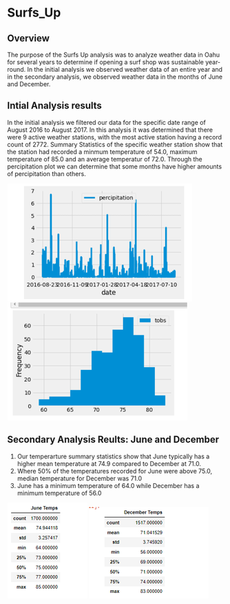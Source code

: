 # Surfs_Up
## Overview
The purpose of the Surfs Up analysis was to analyze weather data in Oahu for several years to determine if opening a surf shop was sustainable year-round. In the initial analysis we observed weather data of an entire year and in the secondary analysis, we observed weather data in the months of June and December.

## Intial Analysis results
In the initial analysis we filtered our data for the specific date range of August 2016 to August 2017. In this analysis it was determined that there were 9 active weather stations, with the most active station having a record count of 2772. Summary Statistics of the specific weather station show that the station had recorded a minmum temperature of 54.0, maximum temperature of 85.0 and an average temperatur of 72.0. Through the percipitation plot we can determine that some months have higher amounts of percipitation than others.

![Percipitation_2016_2017](./Resources/Percipitation_2016_2017.png)
![Temperature_2016_2017](./Resources/Temperature_2016_2017.png)

## Secondary Analysis Reults: June and December
1. Our temperarture summary statistics show that June typically has a higher mean temperature at 74.9 compared to December at 71.0.
2. Where 50% of the temperatures recorded for June were above 75.0, median temperature for December was 71.0
3. June has a minimum temperature of 64.0 while December has a minimum temperature of 56.0

![June_Summary_Statistics](./Resources/June_Summary_Statistics.png)
![December_Summary_Statistics](./Resources/December_Summary_Statistics.png)